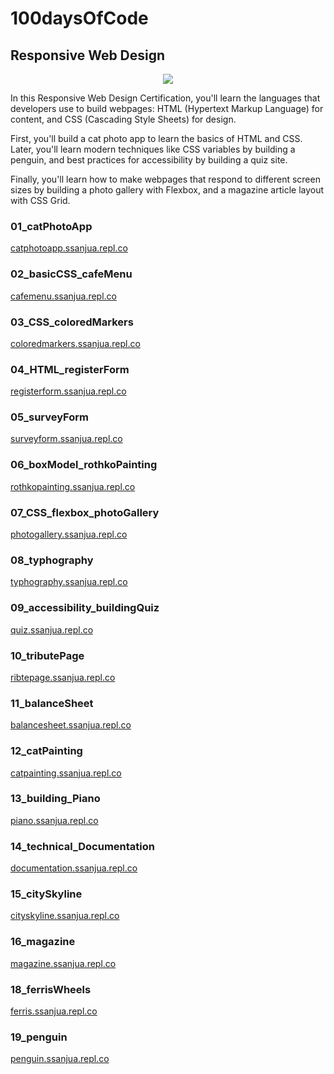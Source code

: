 # 100daysOfCode

## Responsive Web Design

<p align="center"><img src="https://media2.giphy.com/media/l3vQXGZtqwRo1Zbe8/giphy.gif?cid=ecf05e472xxwbf53mtg9b0bufv2jb9d8xwn5dbd18vothezy&ep=v1_gifs_related&rid=giphy.gif&ct=g"></p>

In this Responsive Web Design Certification, you'll learn the languages that developers use to build webpages: HTML (Hypertext Markup Language) for content, and CSS (Cascading Style Sheets) for design.

First, you'll build a cat photo app to learn the basics of HTML and CSS. Later, you'll learn modern techniques like CSS variables by building a penguin, and best practices for accessibility by building a quiz site.

Finally, you'll learn how to make webpages that respond to different screen sizes by building a photo gallery with Flexbox, and a magazine article layout with CSS Grid.

### 01_catPhotoApp 

<a href="https://catphotoapp.ssanjua.repl.co">catphotoapp.ssanjua.repl.co</a>

### 02_basicCSS_cafeMenu

<a href="https://cafemenu.ssanjua.repl.co">cafemenu.ssanjua.repl.co</a>

### 03_CSS_coloredMarkers

<a href="https://coloredmarkers.ssanjua.repl.co">coloredmarkers.ssanjua.repl.co</a>

### 04_HTML_registerForm

<a href="https://registerform.ssanjua.repl.co">registerform.ssanjua.repl.co</a>

### 05_surveyForm

<a href="https://surveyform.ssanjua.repl.co">surveyform.ssanjua.repl.co</a>

### 06_boxModel_rothkoPainting

<a href="https://rothkopainting.ssanjua.repl.co">rothkopainting.ssanjua.repl.co</a>

### 07_CSS_flexbox_photoGallery

<a href="https://photogallery.ssanjua.repl.co">photogallery.ssanjua.repl.co</a>

### 08_typhography

<a href="https://typhography.ssanjua.repl.co">typhography.ssanjua.repl.co</a>

### 09_accessibility_buildingQuiz

<a href="https://quiz.ssanjua.repl.co">quiz.ssanjua.repl.co</a>

### 10_tributePage

<a href="https://ribtepage.ssanjua.repl.co">ribtepage.ssanjua.repl.co</a>

### 11_balanceSheet

<a href="https://balancesheet.ssanjua.repl.co">balancesheet.ssanjua.repl.co</a>

### 12_catPainting

<a href="https://catpainting.ssanjua.repl.co">catpainting.ssanjua.repl.co</a>

### 13_building_Piano

<a href="https://piano.ssanjua.repl.co">piano.ssanjua.repl.co</a>

### 14_technical_Documentation

<a href="https:/documentation.ssanjua.repl.co">documentation.ssanjua.repl.co</a>

### 15_citySkyline

<a href="https:/cityskyline.ssanjua.repl.co">cityskyline.ssanjua.repl.co</a>

### 16_magazine

<a href="https:/magazine.ssanjua.repl.co">magazine.ssanjua.repl.co</a>

### 18_ferrisWheels

<a href="https:/ferris.ssanjua.repl.co">ferris.ssanjua.repl.co</a>

### 19_penguin


<a href="https:/penguin.ssanjua.repl.co">penguin.ssanjua.repl.co</a>
